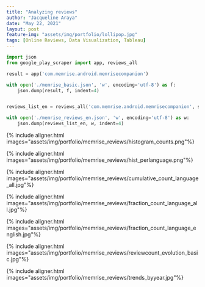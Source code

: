 ```yaml
---
title: "Analyzing reviews"
author: "Jacqueline Araya"
date: "May 22, 2021"
layout: post
feature-img: "assets/img/portfolio/lollipop.jpg"
tags: [Online Reviews, Data Visualization, Tableau]
---
```




```python
import json
from google_play_scraper import app, reviews_all

result = app('com.memrise.android.memrisecompanion')

with open('./memrise_basic.json', 'w', encoding='utf-8') as f:
	json.dump(result, f, indent=4)


reviews_list_en = reviews_all('com.memrise.android.memrisecompanion', sleep_milliseconds=100, language='en')

with open('./memrise_reviews_en.json', 'w', encoding='utf-8') as w:
	json.dump(reviews_list_en, w, indent=4)
```



{% include aligner.html images="assets/img/portfolio/memrise_reviews/histogram_counts.png"%}


{% include aligner.html images="assets/img/portfolio/memrise_reviews/hist_perlanguage.png"%}



{% include aligner.html images="assets/img/portfolio/memrise_reviews/cumulative_count_language_all.jpg"%}



{% include aligner.html images="assets/img/portfolio/memrise_reviews/fraction_count_language_all.jpg"%}


{% include aligner.html images="assets/img/portfolio/memrise_reviews/fraction_count_language_english.jpg"%}


{% include aligner.html images="assets/img/portfolio/memrise_reviews/reviewcount_evolution_basic.jpg"%}


{% include aligner.html images="assets/img/portfolio/memrise_reviews/trends_byyear.jpg"%}
